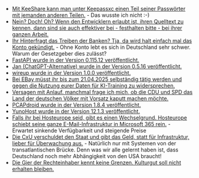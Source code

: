 * [Mit KeeShare kann man unter Keepassxc einen Teil seiner Passwörter mit jemanden anderen Teilen.](https://keepassxc.org/docs/KeePassXC_UserGuide#_database_sharing_with_keeshare) - Das wusste ich nicht :-)
* [Nein? Doch! Oh? Wenn den Entwicklern erlaubt ist, ihren Quelltext zu kennen, dann sind sie auch effektiver bei - festhalten bitte - bei ihrer ganzen Arbeit.](https://blog.fefe.de/?ts=991fe837)
* [Ihr Hinterfragt das Treiben der Banken? Tja, da wird halt einfach mal das Konto gekündigt.](https://blog.fefe.de/?ts=991fe4c6) - Ohne Konto lebt es sich in Deutschland sehr schwer. Warum der Gesetzgeber dies zulässt?
* [FastAPI wurde in der Version 0.115.12 veröffentlicht.](https://github.com/fastapi/fastapi/releases/tag/0.115.12)
* [Jan (ChatGPT-Alternative) wurde in der Version 0.5.16 veröffentlicht.](https://github.com/menloresearch/jan/releases/tag/v0.5.16)
* [wireup wurde in der Version 1.0.0 veröffentlicht.](https://github.com/maldoinc/wireup/releases/tag/v1.0.0)
* [Bei EBay müsst ihr bis zum 21.04.2025 selbständig tätig werden und gegen die Nutzung eurer Daten für KI-Training zu widersprechen.](https://www.kuketz-blog.de/ebay-nutzerdaten-fuer-ki-training-opt-out-erforderlich/)
* [Versagen mit Anlauf. manchmal frage ich mich, ob die CDU und SPD das Land der deutschen Völker mit Vorsatz kaputt machen möchte.](https://blog.fefe.de/?ts=991f0ad2)
* [PCAPdroid wurde in der Version 1.8.4 veröffentlicht.](https://github.com/emanuele-f/PCAPdroid/releases/tag/v1.8.4)
* [YunoHost wurde in der Version 12.1.3 veröffentlicht.](https://github.com/YunoHost/yunohost/releases/tag/debian/12.1.3)
* [Falls ihr bei Hosteurope seid, gibt es einen Wechselgrund. Hosteurope schiebt seine ganze E-Mail-Infrastruktur in Microsoft 365 rein.](https://www.borncity.com/blog/2025/03/25/hosteurope-wechselt-auch-zur-microsoft-365-microsoft-cloud/) - Erwartet sinkende Verfügbarkeit und steigende Preise
* [Die CxU verschuldet den Staat und gibt das Geld, statt für Infrastruktur, lieber für Überwachung aus.](https://netzpolitik.org/2025/palantir-wer-jetzt-bei-peter-thiel-software-kauft-hat-wirklich-nichts-verstanden/) - Natürlich nur mit Systemen von der transatlantischen Brücke. Denn was wir alle gelernt haben ist, dass Deutschland noch mehr Abhängigkeit von den USA braucht!
* [Die Gier der Rechteinhaber kennt keine Grenzen. Kulturgut soll nicht erhalten bleiben.](https://netzpolitik.org/2025/urheberrechte-universal-music-erweitert-klage-gegen-internet-archive/)
